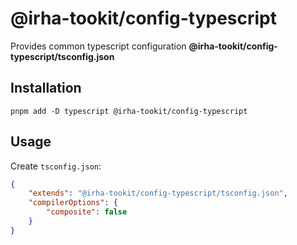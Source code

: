 # @irha-tookit/config-typescript

Provides common typescript configuration **@irha-tookit/config-typescript/tsconfig.json**

## Installation

`pnpm add -D typescript @irha-tookit/config-typescript`

## Usage

Create `tsconfig.json`:

```json
{
    "extends": "@irha-tookit/config-typescript/tsconfig.json",
    "compilerOptions": {
        "composite": false
    }
}
```
